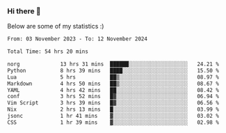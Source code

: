 ### Hi there 👋
Below are some of my statistics :)

<!--START_SECTION:waka-->

```txt
From: 03 November 2023 - To: 12 November 2024

Total Time: 54 hrs 20 mins

norg             13 hrs 31 mins  ██████░░░░░░░░░░░░░░░░░░░   24.21 %
Python           8 hrs 39 mins   ████░░░░░░░░░░░░░░░░░░░░░   15.50 %
Lua              5 hrs           ██▒░░░░░░░░░░░░░░░░░░░░░░   08.97 %
Markdown         4 hrs 50 mins   ██▒░░░░░░░░░░░░░░░░░░░░░░   08.67 %
YAML             4 hrs 42 mins   ██░░░░░░░░░░░░░░░░░░░░░░░   08.42 %
conf             3 hrs 52 mins   █▓░░░░░░░░░░░░░░░░░░░░░░░   06.94 %
Vim Script       3 hrs 39 mins   █▓░░░░░░░░░░░░░░░░░░░░░░░   06.56 %
Nix              2 hrs 13 mins   █░░░░░░░░░░░░░░░░░░░░░░░░   03.99 %
jsonc            1 hr 41 mins    ▓░░░░░░░░░░░░░░░░░░░░░░░░   03.02 %
CSS              1 hr 39 mins    ▓░░░░░░░░░░░░░░░░░░░░░░░░   02.98 %
```

<!--END_SECTION:waka-->

<!--
**KlapenHz/KlapenHz** is a ✨ _special_ ✨ repository because its `README.md` (this file) appears on your GitHub profile.

Here are some ideas to get you started:

- 🔭 I’m currently working on ...
- 🌱 I’m currently learning ...
- 👯 I’m looking to collaborate on ...
- 🤔 I’m looking for help with ...
- 💬 Ask me about ...
- 📫 How to reach me: ...
- 😄 Pronouns: ...
- ⚡ Fun fact: ...
-->
